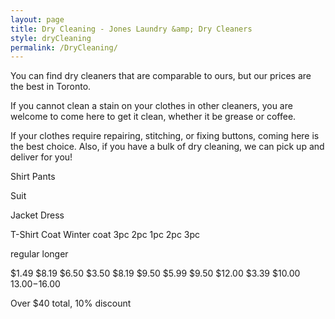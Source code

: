 ```yaml
---
layout: page
title: Dry Cleaning - Jones Laundry &amp; Dry Cleaners
style: dryCleaning
permalink: /DryCleaning/
---
```


You can find dry cleaners that are comparable to ours, but our prices are the best in Toronto.

If you cannot clean a stain on your clothes in other cleaners, you are welcome to come here to get it clean, whether it be grease or coffee.

If your clothes require repairing, stitching, or fixing buttons, coming here is the best choice.
Also, if you have a bulk of dry cleaning, we can pick up and deliver for you!

Shirt 
Pants 


Suit 

Jacket 
Dress 

T-Shirt 
Coat 
Winter coat
3pc
2pc
1pc
2pc
3pc

regular
longer



$1.49
$8.19
$6.50
$3.50
$8.19
$9.50
$5.99
$9.50
$12.00
$3.39
$10.00
$13.00-$16.00

Over $40 total, 10% discount